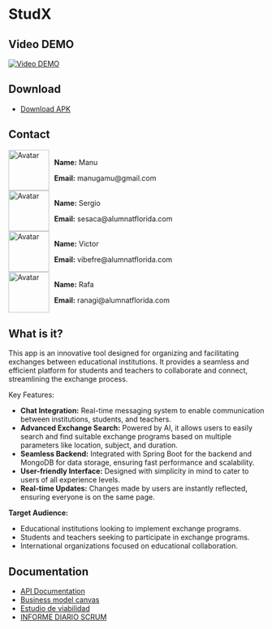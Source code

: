 # StudX

## Video DEMO
[![Video DEMO](https://i.vimeocdn.com/video/1986160272-bd316e9e7a9b09f9aa61413e0ecd33c742684eaa84f0f798a5d23923f7c334ab-d?mw=1100&mh=620&q=70)](https://vimeo.com/1059750881/3cb08a33e1)

## Download
- [Download APK](https://limewire.com/d/d7a9f432-598d-4b43-8886-f3f7ce97de7a#N3U-rM6T_fO-aqEzn8NbKJnJi7qoMuF3edMWUkeWXNM)

## Contact
<div style="display: flex; align-items: center;">
  <img src="https://avatars.githubusercontent.com/u/151029683?v=4" alt="Avatar" width="80" height="80" style="margin-right: 10px;">
  <div>
    <p><strong>Name:</strong> Manu</p>
    <p><strong>Email:</strong> manugamu@gmail.com</p>
  </div>
</div>

<div style="display: flex; align-items: center;">
  <img src="https://avatars.githubusercontent.com/u/158317695?v=4" alt="Avatar" width="80" height="80" style="margin-right: 10px;">
  <div>
    <p><strong>Name:</strong> Sergio</p>
    <p><strong>Email:</strong> sesaca@alumnatflorida.com</p>
  </div>
</div>

<div style="display: flex; align-items: center;">
  <img src="https://avatars.githubusercontent.com/u/151027609?v=4" alt="Avatar" width="80" height="80" style="margin-right: 10px;">
  <div>
    <p><strong>Name:</strong> Victor</p>
    <p><strong>Email:</strong> vibefre@alumnatflorida.com</p>
  </div>
</div>

<div style="display: flex; align-items: center;">
  <img src="https://avatars.githubusercontent.com/u/65158117?v=4" alt="Avatar" width="80" height="80" style="margin-right: 10px;">
  <div>
    <p><strong>Name:</strong> Rafa</p>
    <p><strong>Email:</strong> ranagi@alumnatflorida.com</p>
  </div>
</div>

## What is it?
This app is an innovative tool designed for organizing and facilitating exchanges between educational institutions. It provides a seamless and efficient platform for students and teachers to collaborate and connect, streamlining the exchange process.

Key Features:
- **Chat Integration:** Real-time messaging system to enable communication between institutions, students, and teachers.
- **Advanced Exchange Search:** Powered by AI, it allows users to easily search and find suitable exchange programs based on multiple parameters like location, subject, and duration.
- **Seamless Backend:** Integrated with Spring Boot for the backend and MongoDB for data storage, ensuring fast performance and scalability.
- **User-friendly Interface:** Designed with simplicity in mind to cater to users of all experience levels.
- **Real-time Updates:** Changes made by users are instantly reflected, ensuring everyone is on the same page.

**Target Audience:**
- Educational institutions looking to implement exchange programs.
- Students and teachers seeking to participate in exchange programs.
- International organizations focused on educational collaboration.


## Documentation
- [API Documentation](https://github.com/rxvlc/DAM2425_VerdPI/blob/main/doc/Documentacion_API.pdf)
- [Business model canvas ](https://github.com/rxvlc/DAM2425_VerdPI/blob/main/doc/Business%20model%20canvas.pdf)
- [Estudio de viabilidad](https://github.com/rxvlc/DAM2425_VerdPI/blob/main/doc/Estudio%20de%20viabilidad.pdf)
- [INFORME DIARIO SCRUM](https://github.com/rxvlc/DAM2425_VerdPI/blob/main/doc/INFORME%20DIARIO%20SCRUM.pdf)

